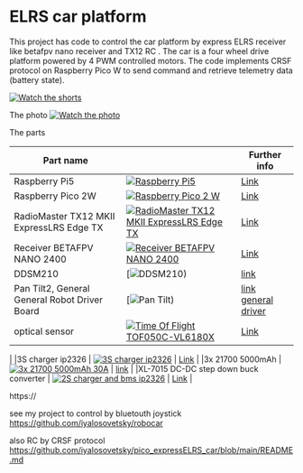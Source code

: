# ELRS car platform



 This project has code to control the car platform by express ELRS receiver like betafpv nano receiver and TX12 RC . 
 The car is a four wheel drive platform powered by 4 PWM controlled motors. The code implements CRSF protocol on Raspberry Pico W to send command and retrieve telemetry data (battery state). 

[![Watch the shorts](https://img.youtube.com/vi/qGr-ukq5URo/default.jpg)](https://youtu.be/qGr-ukq5URo)

The photo [![Watch the photo](img/20250831_162928.jpg)](https://github.com/iyalosovetsky/pico_eELRS_DDSM210_robocar/blob/main/img/20250831_162928.jpg)





The parts 

| Part name                            |                                                         | Further info              | 
|-------------------------------------|-------------------------------------------------------------------|---------------------------|
|Raspberry Pi5                     |      [![Raspberry Pi5                      ](https://www.raspberrypi.com/documentation/computers/images/5.jpg?hash=b888dab3bb8bcb8dd4e0541c99238eec)](https://www.raspberrypi.com/documentation/computers/raspberry-pi.html) | [Link](https://www.itbox.ua/ua/product/Promisloviy_PK_Raspberry_Pi_5_8GB_RPI5-8GB-p1015792/) |
|Raspberry Pico 2W                     |      [![Raspberry Pico 2 W                      ](https://www.raspberrypi.com/documentation/microcontrollers/images/pico2w-pinout.svg)](https://arduino.ua/prod8038-raspberry-pi-pico-2w) | [Link](https://datasheets.raspberrypi.com/picow/pico-2-w-datasheet.pdf) |
|RadioMaster TX12 MKII ExpressLRS Edge TX   | [![RadioMaster TX12 MKII ExpressLRS Edge TX](https://brain.com.ua/static/images/prod_img/9/5/U0846495_big_1739048900.jpg)        ](https://brain.com.ua/ukr/Pult_upravlinnya_dlya_drona_RadioMaster_TX12_MKII_ExpressLPS_Edge_TX_HP01570032-M2-p1044984.html?utm_content=shopping&gad_source=1&gclid=Cj0KCQiAwtu9BhC8ARIsAI9JHaluyF0pBA9Hv_9k_8fUJQQ3mH0yfzvPo3ofY5IHeKnd9vogtm-17KQaAj6fEALw_wcB) | [Link](https://brain.com.ua/ukr/Pult_upravlinnya_dlya_drona_RadioMaster_TX12_MKII_ExpressLPS_Edge_TX_HP01570032-M2-p1044984.html?utm_content=shopping&gad_source=1&gclid=Cj0KCQiAwtu9BhC8ARIsAI9JHaluyF0pBA9Hv_9k_8fUJQQ3mH0yfzvPo3ofY5IHeKnd9vogtm-17KQaAj6fEALw_wcB) |
|Receiver BETAFPV NANO 2400           | [![Receiver BETAFPV NANO 2400](https://www.expresslrs.org/assets/images/betaFPVrx2400.png)](https://prom.ua/ua/p2130654195-priemnik-elrs-24ghz.html) | [Link](https://prom.ua/ua/p2130654195-priemnik-elrs-24ghz.html)       |
|DDSM210                         | [![DDSM210)](https://www.waveshare.com/media/catalog/product/cache/1/image/800x800/9df78eab33525d08d6e5fb8d27136e95/d/d/ddsm210-2_4.jpg) | [link](https://www.waveshare.com/wiki/DDSM210)       |
|Pan Tilt2, General General Robot Driver Board                         | [![Pan Tilt)](https://www.waveshare.com/media/catalog/product/cache/1/image/800x800/9df78eab33525d08d6e5fb8d27136e95/2/-/2-axis-pan-tilt-camera-module-1.jpg) | [link](https://www.waveshare.com/wiki/2-Axis_Pan-Tilt_Camera_Module) [general driver](https://www.waveshare.com/general-driver-for-robots.htm)|
|optical sensor                       | [![Time Of Flight TOF050C-VL6180X](https://diyshop.com.ua/image/cache/catalog/product/microcontroller/sensors/VL53L0X/TOF050C-VL6180X-400x400.jpg)](https://diyshop.com.ua/ua/vysokotochnyj-infrakrasnij-dalnomer-tof050c-vl6180?srsltid=AfmBOorClwI3dhHLDG-7Ixro-sT2cQ8p7tcU3HmgcwFo66yI-3CkeiL9) | [Link](https://www.st.com/resource/en/datasheet/vl6180.pdf)
|
|3S charger  ip2326           | [![3S charger  ip2326](https://arduino.ua/products_pictures/large_aoc863_3.jpg)](https://arduino.ua/prod5917-modyl-zaryadybms-z-qc-dlya-3s-li-ion-type-c-ip2326) | [Link](https://arduino.ua/prod5917-modyl-zaryadybms-z-qc-dlya-3s-li-ion-type-c-ip2326)       |
|3x 21700 5000mAh           | [![3x 21700  5000mAh 30A](https://img.mta.ua/image/cache/data/foto/z135/13537/photos/EVE-21700-50E-73-Gray-01-600x600.jpg)](https://img.mta.ua/image/cache/data/foto/z135/13537/photos/EVE-21700-50E-73-Gray-01-600x600.jpg) | [link](https://mta.ua/akumuliatory/13537-akymyljator-eve-21700-50e-gray-5000mah-15a-4-2-3-6-2-5?utm_id=21946205028&utm_source=google&utm_medium=cpc&utm_campaign=ROMAN_Pmax_Boost-product_hit&gad_source=1&gad_campaignid=21956563642&gbraid=0AAAAADkJd0aW5AFjS38y29Mw7p0_wn5y2&gclid=Cj0KCQjw5c_FBhDJARIsAIcmHK8MB05otS_AiAMHmGvz5JTpEnCt7PbRgrLw0XUrFdVZsiLRWeC3bY8aAtOuEALw_wcB)       |
|XL-7015  DC-DC step down buck converter         | [![2S charger and bms ip2326](https://images.prom.ua/5129390527_peretvoryuvachstabilizator-znizhuvalnij-xl7015.jpg)](https://e-to4ka.com.ua/ua/p2025663723-preobrazovatelstabilizator-ponizhayuschij-xl7015.html) | [Link](https://e-to4ka.com.ua/ua/p2025663723-preobrazovatelstabilizator-ponizhayuschij-xl7015.html)       |


https://


see my project to control by bluetouth joystick  https://github.com/iyalosovetsky/robocar 

also  RC by CRSF protocol https://github.com/iyalosovetsky/pico_expressELRS_car/blob/main/README.md
